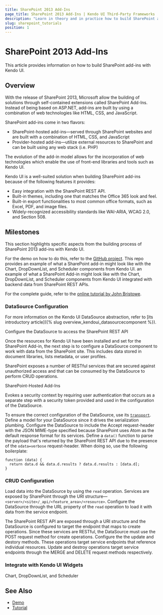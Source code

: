 ```yaml
---
title: SharePoint 2013 Add-Ins
page_title: SharePoint 2013 Add-Ins | Kendo UI Third-Party Frameworks
description: "Learn in theory and in practice how to build SharePoint add-ins with Kendo UI."
slug: sharepoint_tutorials
position: 1
---
```


# SharePoint 2013 Add-Ins

This article provides information on how to build SharePoint add-ins with Kendo UI.

## Overview

With the release of SharePoint 2013, Microsoft allow the building of solutions through self-contained extensions called SharePoint Add-Ins. Instead of being based on ASP.NET, add-ins are built by using a combination of web technologies like HTML, CSS, and JavaScript.

SharePoint add-ins come in two flavors:
* SharePoint-hosted add-ins&mdash;served through SharePoint websites and are built with a combination of HTML, CSS, and JavaScript
* Provider-hosted add-ins&mdash;utilize external resources to SharePoint and can be built using any web stack (i.e. PHP)

The evolution of the add-in model allows for the incorporation of web technologies which enable the use of front-end libraries and tools such as Kendo UI.

Kendo UI is a well-suited solution when building SharePoint add-ins because of the following features it provides:
* Easy integration with the SharePoint REST API.
* Built-in themes, including one that matches the Office 365 look and feel.
* Built-in export functionalities to most common office formats, such as Excel, PDF, and image files.
* Widely-recognized accessibility standards like WAI-ARIA, WCAG 2.0, and Section 508.  

## Milestones

This section highlights specific aspects from the building process of SharePoint 2013 add-ins with Kendo UI.

For the demo on how to do this, refer to the [GitHub project](https://github.com/telerik/kendo-ui-sharepoint-2013-demo). This repo provides an example of what a SharePoint add-in might look like with the Chart, DropDownList, and Scheduler components from Kendo UI. an example of what a SharePoint Add-in might look like with the Chart, DropDownList, and Scheduler components from Kendo UI integrated with backend data from SharePoint REST APIs.

For the complete guide, refer to the [online tutorial by John Bristowe](http://developer.telerik.com/featured/building-sharepoint-add-ins-with-kendo-ui/).

### DataSource Configuration

For more information on the Kendo UI DataSource abstraction, refer to [its introductory article]({% slug overview_kendoui_datasourcecomponent %}).

Configure the DataSource to access the SharePoint REST API

Once the resources for Kendo UI have been installed and set for the SharePoint Add-in, the next step is to configure a DataSource component to work with data from the SharePoint site. This includes data stored in document libraries, lists metadata, or user profiles.

SharePoint exposes a number of RESTful services that are secured against unauthorized access and that can be consumed by the DataSource to perform CRUD operations.

SharePoint-Hosted Add-Ins

Evokes a security context by requiring user authentication that occurs as a separate step with a security token provided and used in the configuration of the DataSource.

To ensure the correct configuration of the DataSource, use its [`transport`](/api/javascript/data/datasource#configuration-transport).
Define a model for your DataSource since it drives the serialization plumbing.
Configure the DataSource to include the Accept request-header with the JSON MIME-type specified because SharePoint uses Atom as the default response format for its services.
Define a `data()` function to parse the payload that's returned by the SharePoint REST API due to the presence of the `odata=verbose` request-header. When doing so, use the following boilerplate:

```
function (data) {
  return data.d && data.d.results ? data.d.results : [data.d];
}
```

### CRUD Configuration

Load data into the DataSource by using the `read` operation. Services are exposed by SharePoint through the URI structure&mdash;`<server>/<site>/_api/<feature_area>/<resource>`. Configure the DataSource through the URL property of the `read` operation to load it with data from the service endpoint.

The SharePoint REST API are exposed through a URI structure and the DataSource is configured to target the endpoint that maps to create operations. Since these services are RESTful, the DataSource must use the POST request method for create operations.
Configure the the update and destory methods. These operations target service endpoints that reference individual resources. Update and destroy operations target service endpoints through the MERGE and DELETE request methods respectively.

### Integrate with Kendo UI Widgets

Chart, DropDownList, and Scheduler

## See Also

* [Demo](https://github.com/telerik/kendo-ui-sharepoint-2013-demo)
* [Tutorial](http://developer.telerik.com/featured/building-sharepoint-add-ins-with-kendo-ui/)
